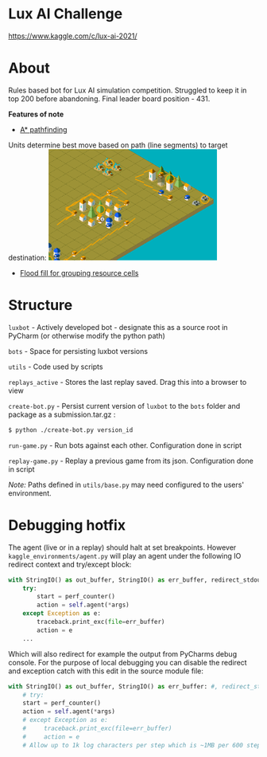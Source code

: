 # Lux AI Challenge
https://www.kaggle.com/c/lux-ai-2021/

# About
Rules based bot for Lux AI simulation competition. Struggled to keep it in top 200 before abandoning. Final leader board position - 431.

**Features of note**

- [A* pathfinding](https://github.com/Conchobhar/lux-ai/blob/main/luxbot/lux/game_map.py#L391)

Units determine best move based on path (line segments) to target destination:
![Units determine best move based on path (line segments) to target destination](resources/luxai-astar.png)

- [Flood fill for grouping resource cells](https://github.com/Conchobhar/lux-ai/blob/main/luxbot/lux/game_map.py#L328)

# Structure 
`luxbot` - Actively developed bot - designate this as a source root in PyCharm (or otherwise modify the python path)

`bots` - Space for persisting luxbot versions

`utils` -  Code used by scripts

`replays_active` - Stores the last replay saved. Drag this into a browser to view

`create-bot.py` - Persist current version of `luxbot` to the `bots` folder and package as a submission.tar.gz :
```bash
$ python ./create-bot.py version_id
```

`run-game.py` -  Run bots against each other. Configuration done in script

`replay-game.py` - Replay a previous game from its json. Configuration done in script

*Note:* Paths defined in `utils/base.py` may need configured to the users' environment.

# Debugging hotfix
The agent (live or in a replay) should halt at set breakpoints. However
`kaggle_environments/agent.py` will play an agent under the following IO redirect context and try/except block:
```python
with StringIO() as out_buffer, StringIO() as err_buffer, redirect_stdout(out_buffer), redirect_stderr(err_buffer):
    try:
        start = perf_counter()
        action = self.agent(*args)
    except Exception as e:
        traceback.print_exc(file=err_buffer)
        action = e
    ...
```
Which will also redirect for example the output from PyCharms debug console. For the purpose of local debugging you can 
disable the redirect and exception catch with this edit in the source module file:
```python
with StringIO() as out_buffer, StringIO() as err_buffer: #, redirect_stdout(out_buffer), redirect_stderr(err_buffer):
    # try:
    start = perf_counter()
    action = self.agent(*args)
    # except Exception as e:
    #     traceback.print_exc(file=err_buffer)
    #     action = e
    # Allow up to 1k log characters per step which is ~1MB per 600 step episode
```
